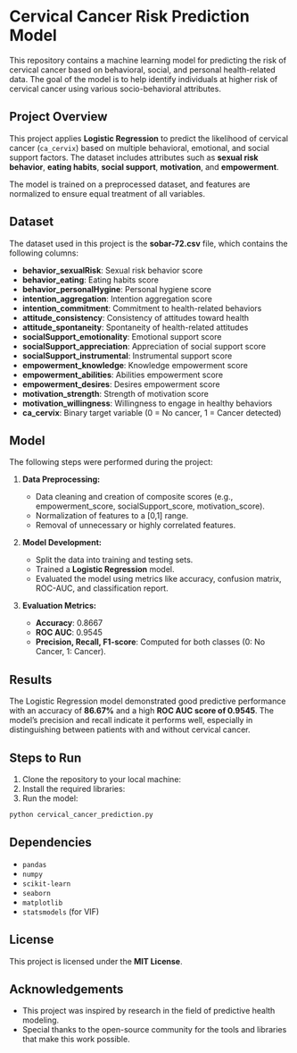 # Cervical Cancer Risk Prediction Model

This repository contains a machine learning model for predicting the risk of cervical cancer based on behavioral, social, and personal health-related data. The goal of the model is to help identify individuals at higher risk of cervical cancer using various socio-behavioral attributes.

## Project Overview

This project applies **Logistic Regression** to predict the likelihood of cervical cancer (`ca_cervix`) based on multiple behavioral, emotional, and social support factors. The dataset includes attributes such as **sexual risk behavior**, **eating habits**, **social support**, **motivation**, and **empowerment**.

The model is trained on a preprocessed dataset, and features are normalized to ensure equal treatment of all variables.

## Dataset

The dataset used in this project is the **sobar-72.csv** file, which contains the following columns:

- **behavior_sexualRisk**: Sexual risk behavior score
- **behavior_eating**: Eating habits score
- **behavior_personalHygine**: Personal hygiene score
- **intention_aggregation**: Intention aggregation score
- **intention_commitment**: Commitment to health-related behaviors
- **attitude_consistency**: Consistency of attitudes toward health
- **attitude_spontaneity**: Spontaneity of health-related attitudes
- **socialSupport_emotionality**: Emotional support score
- **socialSupport_appreciation**: Appreciation of social support score
- **socialSupport_instrumental**: Instrumental support score
- **empowerment_knowledge**: Knowledge empowerment score
- **empowerment_abilities**: Abilities empowerment score
- **empowerment_desires**: Desires empowerment score
- **motivation_strength**: Strength of motivation score
- **motivation_willingness**: Willingness to engage in healthy behaviors
- **ca_cervix**: Binary target variable (0 = No cancer, 1 = Cancer detected)

## Model

The following steps were performed during the project:

1. **Data Preprocessing:**
   - Data cleaning and creation of composite scores (e.g., empowerment_score, socialSupport_score, motivation_score).
   - Normalization of features to a [0,1] range.
   - Removal of unnecessary or highly correlated features.

2. **Model Development:**
   - Split the data into training and testing sets.
   - Trained a **Logistic Regression** model.
   - Evaluated the model using metrics like accuracy, confusion matrix, ROC-AUC, and classification report.

3. **Evaluation Metrics:**
   - **Accuracy**: 0.8667
   - **ROC AUC**: 0.9545
   - **Precision, Recall, F1-score**: Computed for both classes (0: No Cancer, 1: Cancer).

## Results

The Logistic Regression model demonstrated good predictive performance with an accuracy of **86.67%** and a high **ROC AUC score of 0.9545**. The model’s precision and recall indicate it performs well, especially in distinguishing between patients with and without cervical cancer.

## Steps to Run

1. Clone the repository to your local machine:
2. Install the required libraries:
3. Run the model:
  ```bash
  python cervical_cancer_prediction.py
  ```

## Dependencies

- `pandas`
- `numpy`
- `scikit-learn`
- `seaborn`
- `matplotlib`
- `statsmodels` (for VIF)

## License

This project is licensed under the **MIT License**.

## Acknowledgements

- This project was inspired by research in the field of predictive health modeling.
- Special thanks to the open-source community for the tools and libraries that make this work possible.

